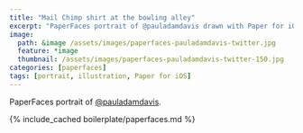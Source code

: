 ```yaml
---
title: "Mail Chimp shirt at the bowling alley"
excerpt: "PaperFaces portrait of @pauladamdavis drawn with Paper for iOS on an iPad."
image: 
  path: &image /assets/images/paperfaces-pauladamdavis-twitter.jpg 
  feature: *image
  thumbnail: /assets/images/paperfaces-pauladamdavis-twitter-150.jpg
categories: [paperfaces]
tags: [portrait, illustration, Paper for iOS]
---
```


PaperFaces portrait of [@pauladamdavis](https://twitter.com/pauladamdavis).

{% include_cached boilerplate/paperfaces.md %}
